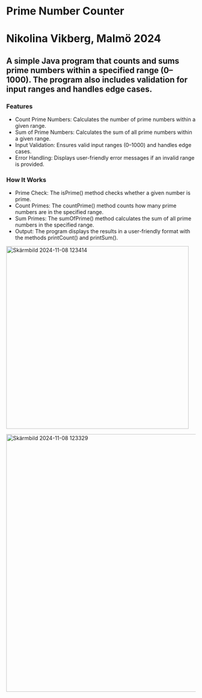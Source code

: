 # Prime Number Counter

# Nikolina Vikberg, Malmö 2024

## A simple Java program that counts and sums prime numbers within a specified range (0–1000). The program also includes validation for input ranges and handles edge cases.

### Features
- Count Prime Numbers: Calculates the number of prime numbers within a given range.
- Sum of Prime Numbers: Calculates the sum of all prime numbers within a given range.
- Input Validation: Ensures valid input ranges (0–1000) and handles edge cases.
- Error Handling: Displays user-friendly error messages if an invalid range is provided.<br>
### How It Works
- Prime Check: The isPrime() method checks whether a given number is prime.
- Count Primes: The countPrime() method counts how many prime numbers are in the specified range.
- Sum Primes: The sumOfPrime() method calculates the sum of all prime numbers in the specified range.
- Output: The program displays the results in a user-friendly format with the methods printCount() and printSum(). <br>

<img width="485" alt="Skärmbild 2024-11-08 123414" src="https://github.com/user-attachments/assets/ed6d81ce-b6be-4b1f-af80-1e614538ac95"> <br>

<img width="684" alt="Skärmbild 2024-11-08 123329" src="https://github.com/user-attachments/assets/57a55da6-3541-47b3-b073-d7e32cbf2acb">
